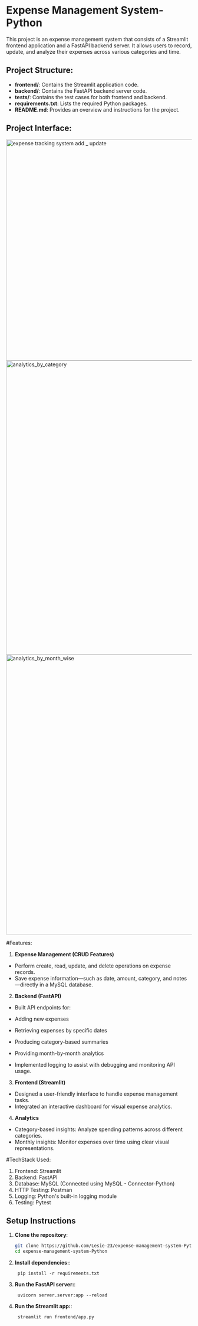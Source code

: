 # Expense Management System-Python

This project is an expense management system that consists of a Streamlit frontend application and a FastAPI backend server. It allows users to record, update, and analyze their expenses across various categories and time. 


## Project Structure:

- **frontend/**: Contains the Streamlit application code.
- **backend/**: Contains the FastAPI backend server code.
- **tests/**: Contains the test cases for both frontend and backend.
- **requirements.txt**: Lists the required Python packages.
- **README.md**: Provides an overview and instructions for the project.


## Project Interface:

<img width="675" height="599" alt="expense tracking system add _ update" src="https://github.com/user-attachments/assets/bf8d977d-21da-4893-b7ea-c35b3bef6056" />


<img width="668" height="796" alt="analytics_by_category" src="https://github.com/user-attachments/assets/413969c9-3b57-470f-aa33-b63c9f6cceff" />


<img width="849" height="759" alt="analytics_by_month_wise" src="https://github.com/user-attachments/assets/5406d9d2-ff31-4570-a987-62128d6bb417" />




#Features:

1. **Expense Management (CRUD Features)**
- Perform create, read, update, and delete operations on expense records.
- Save expense information—such as date, amount, category, and notes—directly in a MySQL database.

2. **Backend (FastAPI)**
- Built  API endpoints for:
- Adding new expenses

- Retrieving expenses by specific dates
- Producing category-based summaries
- Providing month-by-month analytics
- Implemented logging to assist with debugging and monitoring API usage.

3. **Frontend (Streamlit)**
- Designed a user-friendly interface to handle expense management tasks.
- Integrated an interactive dashboard for visual expense analytics.

4. **Analytics**
- Category-based insights: Analyze spending patterns across different categories.
- Monthly insights: Monitor expenses over time using clear visual representations.



#TechStack Used:
1. Frontend: Streamlit
2. Backend: FastAPI
3. Database: MySQL (Connected using MySQL - Connector-Python)
4. HTTP Testing: Postman
5. Logging: Python's built-in logging module
6. Testing: Pytest 


## Setup Instructions

1. **Clone the repository**:
   ```bash
   git clone https://github.com/Lesie-23/expense-management-system-Python.git
   cd expense-management-system-Python
   ```
1. **Install dependencies:**:   
   ```commandline
    pip install -r requirements.txt
   ```
1. **Run the FastAPI server:**:   
   ```commandline
    uvicorn server.server:app --reload
   ```
1. **Run the Streamlit app:**:   
   ```commandline
    streamlit run frontend/app.py
   ```
